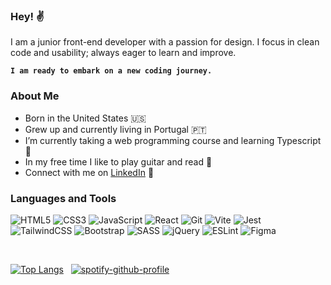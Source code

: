 ### Hey! ✌️

I am a junior front-end developer with a passion for design. I focus in clean code and usability; always eager to learn and improve.

**`I am ready to embark on a new coding journey.`**

### About Me

- Born in the United States 🇺🇸 <br>
- Grew up and currently living in Portugal 🇵🇹 <br>
- I’m currently taking a web programming course and learning Typescript 📖<br>
- In my free time I like to play guitar and read 🎸 <br>
- Connect with me on [LinkedIn](https://www.linkedin.com/in/kevinsilva-j/) 💬<br>

### Languages and Tools

![HTML5](https://img.shields.io/badge/html5-%23242930.svg?style=for-the-badge&logo=html5&logoColor=%23FCCC42)
![CSS3](https://img.shields.io/badge/css3-%23242930.svg?style=for-the-badge&logo=css3&logoColor=%23FCCC42)
![JavaScript](https://img.shields.io/badge/javascript-%23242930.svg?style=for-the-badge&logo=javascript&logoColor=%23FCCC42)
![React](https://img.shields.io/badge/react-%23242930.svg?style=for-the-badge&logo=react&logoColor=%23FCCC42)
![Git](https://img.shields.io/badge/git-%23242930.svg?style=for-the-badge&logo=git&logoColor=%23FCCC42)
![Vite](https://img.shields.io/badge/vite-%23242930.svg?style=for-the-badge&logo=vite&logoColor=%23FCCC42)
![Jest](https://img.shields.io/badge/jest-%23242930.svg?style=for-the-badge&logo=jest&logoColor=%23FCCC42)<br>
![TailwindCSS](https://img.shields.io/badge/tailwindcss-%23242930.svg?style=for-the-badge&logo=tailwind-css&logoColor=%23FCCC42)
![Bootstrap](https://img.shields.io/badge/bootstrap-%23242930.svg?style=for-the-badge&logo=bootstrap&logoColor=%23FCCC42)
![SASS](https://img.shields.io/badge/SASS-%23242930.svg?style=for-the-badge&logo=SASS&logoColor=%23FCCC42)
![jQuery](https://img.shields.io/badge/jquery-%23242930.svg?style=for-the-badge&logo=jquery&logoColor=%23FCCC42)
![ESLint](https://img.shields.io/badge/ESLint-%23242930?style=for-the-badge&logo=eslint&logoColor=%23FCCC42)
![Figma](https://img.shields.io/badge/figma-%23242930.svg?style=for-the-badge&logo=figma&logoColor=%23FCCC42)

<br>

[![Top Langs](https://github-readme-stats-lyart-phi.vercel.app/api/top-langs/?username=kevinsilva&layout=compact&theme=onedark&hide=html&border_color=000)](https://github.com/anuraghazra/github-readme-stats)&nbsp;&nbsp;&nbsp;[![spotify-github-profile](https://spotify-github-profile.vercel.app/api/view?uid=kevinsilva.j&cover_image=true&theme=novatorem&show_offline=false&background_color=193549&interchange=false&bar_color=e6e6e6&bar_color_cover=true)](https://spotify-github-profile.vercel.app/api/view?uid=kevinsilva.j&redirect=true)
